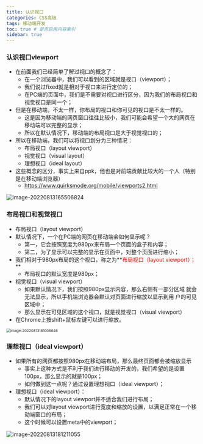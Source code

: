```yaml
---
title: 认识视口
categories: CSS高级
tags: 移动端开发
toc: true # 是否启用内容索引
sidebar: true
---
```


### 认识视口viewport

- 在前面我们已经简单了解过视口的概念了：
  - 在一个浏览器中，我们可以看到的区域就是视口（viewport）；
  - 我们说过fixed就是相对于视口来进行定位的；
  - 在PC端的页面中，我们是不需要对视口进行区分，因为我们的布局视口和视觉视口是同一个；
- 但是在移动端，不太一样，你布局的视口和你可见的视口是不太一样的。
  - 这是因为移动端的网页窗口往往比较小，我们可能会希望一个大的网页在移动端可以完整的显示；
  - 所以在默认情况下，移动端的布局视口是大于视觉视口的；
- 所以在移动端，我们可以将视口划分为三种情况：
  - 布局视口（layout viewport）
  - 视觉视口（visual layout）
  - 理想视口（ideal layout）
- 这些概念的区分，事实上来自ppk，他也是对前端贡献比较大的一个人（特别是在移动端浏览器）
  - https://www.quirksmode.org/mobile/viewports2.html

![image-20220813165506824](C:\Users\86186\AppData\Roaming\Typora\typora-user-images\image-20220813165506824.png)

### 布局视口和视觉视口

- 布局视口（layout viewport）
- 默认情况下，一个在PC端的网页在移动端会如何显示呢？
  - 第一，它会按照宽度为980px来布局一个页面的盒子和内容；
  - 第二，为了显示可以完整的显示在页面中，对整个页面进行缩小；
- 我们相对于980px布局的这个视口，称之为**<span style="color: red;">布局视口（layout viewport）；</span>**
  - 布局视口的默认宽度是980px；
- 视觉视口（visual viewport）
  - 如果默认情况下，我们按照980px显示内容，那么右侧有一部分区域 就会无法显示，所以手机端浏览器会默认对页面进行缩放以显示到用 户的可见区域中；
  - 那么显示在可见区域的这个视口，就是视觉视口（visual viewport）
- 在Chrome上按shift+鼠标左键可以进行缩放。

<img src="C:\Users\86186\AppData\Roaming\Typora\typora-user-images\image-20220813181006646.png" alt="image-20220813181006646" style="zoom:67%;" />

### 理想视口（ideal viewport）

- 如果所有的网页都按照980px在移动端布局，那么最终页面都会被缩放显示
  - 事实上这种方式是不利于我们进行移动的开发的，我们希望的是设置100px，那么显示的就是100px；
  - 如何做到这一点呢？通过设置理想视口（ideal viewport）；
- 理想视口（ideal viewport）：
  - 默认情况下的layout viewport并不适合我们进行布局；
  - 我们可以对layout viewport进行宽度和缩放的设置，以满足正常在一个移动端窗口的布局；
  - 这个时候可以设置meta中的viewport；

![image-20220813181211055](C:\Users\86186\AppData\Roaming\Typora\typora-user-images\image-20220813181211055.png)
